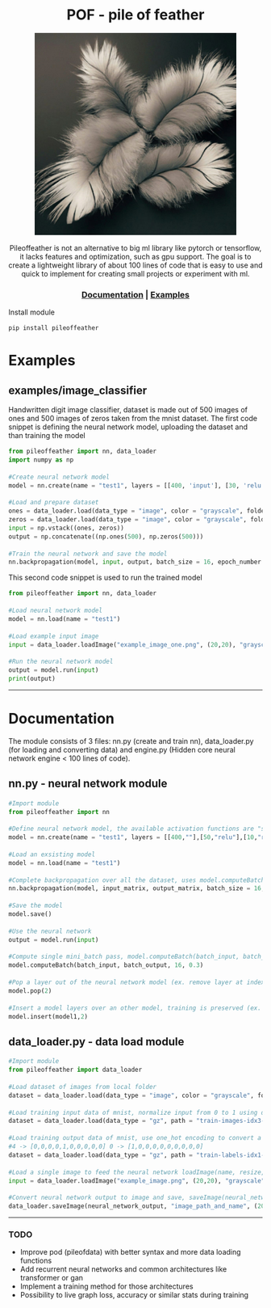 <div align="center">
<h1>POF - pile of feather</h1>
<img src="https://github.com/usedToBeTomas/pile-of-feather/blob/main/images/pof2.jpeg" width="400" height="400" />

Pileoffeather is not an alternative to big ml library like pytorch or tensorflow, it lacks features and optimization, such as gpu support. The goal is to create a lightweight library of about 100 lines of code that is easy to use and quick to implement for creating small projects or experiment with ml.

<h3>

[Documentation](https://github.com/usedToBeTomas/pile-of-feather#documentation) | [Examples](https://github.com/usedToBeTomas/pile-of-feather#examples)

</h3>

</div>

Install module
```cmd
pip install pileoffeather
```
# Examples
## examples/image_classifier
Handwritten digit image classifier, dataset is made out of 500 images of ones and 500 images of zeros taken from the mnist dataset. The first code snippet is defining the neural network model, uploading the dataset and than training the model
```python
from pileoffeather import nn, data_loader
import numpy as np

#Create neural network model
model = nn.create(name = "test1", layers = [[400, 'input'], [30, 'relu'], [10, 'relu'], [1, 'sigmoid']])

#Load and prepare dataset
ones = data_loader.load(data_type = "image", color = "grayscale", folder = "ones", resize = (20,20))
zeros = data_loader.load(data_type = "image", color = "grayscale", folder = "zeros", resize = (20,20))
input = np.vstack((ones, zeros))
output = np.concatenate((np.ones(500), np.zeros(500)))

#Train the neural network and save the model
nn.backpropagation(model, input, output, batch_size = 16, epoch_number = 10, rate = 0.6)
```
This second code snippet is used to run the trained model
```python
from pileoffeather import nn, data_loader

#Load neural network model
model = nn.load(name = "test1")

#Load example input image
input = data_loader.loadImage("example_image_one.png", (20,20), "grayscale")

#Run the neural network model
output = model.run(input)
print(output)
```

---

# Documentation
The module consists of 3 files: nn.py (create and train nn), data_loader.py (for loading and converting data) and engine.py (Hidden core neural network engine < 100 lines of code).
## nn.py - neural network module

```python
#Import module
from pileoffeather import nn

#Define neural network model, the available activation functions are "sigmoid","relu","leakyRelu"
model = nn.create(name = "test1", layers = [[400,""],[50,"relu"],[10,"relu"],[1,"sigmoid"]])

#Load an exsisting model
model = nn.load(name = "test1")

#Complete backpropagation over all the dataset, uses model.computeBatch in a loop
nn.backpropagation(model, input_matrix, output_matrix, batch_size = 16, epoch_number = 100, rate = 0.03)

#Save the model
model.save()

#Use the neural network
output = model.run(input)

#Compute single mini_batch pass, model.computeBatch(batch_input, batch_output, batch_size, learning_rate)
model.computeBatch(batch_input, batch_output, 16, 0.3)

#Pop a layer out of the neural network model (ex. remove layer at index 2)
model.pop(2)

#Insert a model layers over an other model, training is preserved (ex. at index 2)
model.insert(model1,2)
```

## data_loader.py - data load module

```python
#Import module
from pileoffeather import data_loader

#Load dataset of images from local folder
dataset = data_loader.load(data_type = "image", color = "grayscale", folder = "folder_name_containing_all_images", resize = (20,20))

#Load training input data of mnist, normalize input from 0 to 1 using divide = 255
dataset = data_loader.load(data_type = "gz", path = "train-images-idx3-ubyte.gz", start_index = 16, input_number = 784, divide = 255)

#Load training output data of mnist, use one_hot encoding to convert a decimal number to an array
#4 -> [0,0,0,0,1,0,0,0,0,0] 0 -> [1,0,0,0,0,0,0,0,0,0]
dataset = data_loader.load(data_type = "gz", path = "train-labels-idx1-ubyte.gz", start_index = 8, one_hot = 10)

#Load a single image to feed the neural network loadImage(name, resize, color)
input = data_loader.loadImage("example_image.png", (20,20), "grayscale")

#Convert neural network output to image and save, saveImage(neural_network_output, image_path, resize, color)
data_loader.saveImage(neural_network_output, "image_path_and_name", (20,20), "grayscale")
```

---

### TODO
- Improve pod (pileofdata) with better syntax and more data loading functions
- Add recurrent neural networks and common architectures like transformer or gan
- Implement a training method for those architectures
- Possibility to live graph loss, accuracy or similar stats during training
